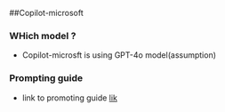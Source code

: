 ##Copilot-microsoft

### WHich model ?
- Copilot-microsft is using GPT-4o model(assumption)

### Prompting guide
* link to promoting guide [lik](https://learn.microsoft.com/en-us/dynamics365/sales/copilot-prompt-guide)





